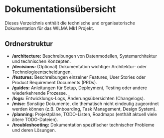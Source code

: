 # Dokumentationsübersicht

Dieses Verzeichnis enthält die technische und organisatorische Dokumentation für das WILMA Mk1 Projekt.

## Ordnerstruktur

*   **/architecture:** Beschreibungen von Datenmodellen, Systemarchitektur und technischen Konzepten.
*   **/decisions:** (Optional) Dokumentation wichtiger Architektur- oder Technologieentscheidungen.
*   **/features:** Beschreibungen einzelner Features, User Stories oder Product Requirement Documents (PRDs).
*   **/guides:** Anleitungen für Setup, Deployment, Testing oder andere wiederkehrende Prozesse.
*   **/logs:** Entwicklungs-Logs, Änderungsübersichten (Changelogs).
*   **/misc:** Sonstige Dokumente, die thematisch nicht eindeutig zugeordnet werden können (z.B. Onboarding, Task Management, Design System).
*   **/planning:** Projektpläne, TODO-Listen, Roadmaps (enthält aktuell viele ältere TODO-Dateien).
*   **/troubleshooting:** Dokumentation spezifischer technischer Probleme und deren Lösungen. 